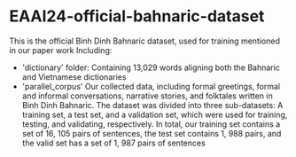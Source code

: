 # EAAI24-official-bahnaric-dataset
This is the official Binh Dinh Bahnaric dataset, used for training mentioned in our paper work
Including:

- 'dictionary' folder: Containing 13,029 words aligning both the Bahnaric and Vietnamese dictionaries
- 'parallel_corpus' Our collected data, including formal greetings, formal and informal conversations, narrative stories, and folktales written in Binh Dinh Bahnaric. The dataset was divided into three sub-datasets: A training set, a test set, and a validation set, which were used for training, testing, and validating, respectively. In total, our training set contains a set of 16, 105 pairs of sentences, the test set contains 1, 988 pairs, and the valid set has a set of 1, 987 pairs of sentences
